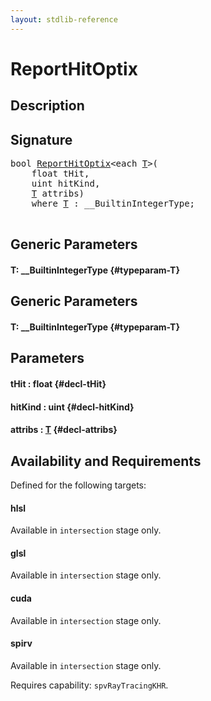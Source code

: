 ```yaml
---
layout: stdlib-reference
---
```


# ReportHitOptix

## Description





## Signature 

<pre>
bool <a href="/stdlib-reference/global-decls/ReportHitOptix">ReportHitOptix</a>&lt;each <a href="/stdlib-reference/global-decls/ReportHitOptix#typeparam-T" class="code_type">T</a>&gt;(
    float <span class='code_param'>tHit</span>,
    uint <span class='code_param'>hitKind</span>,
    <a href="/stdlib-reference/global-decls/ReportHitOptix#typeparam-T" class="code_type">T</a> <span class='code_param'>attribs</span>)
    <span class='code_keyword'>where</span> <a href="/stdlib-reference/global-decls/ReportHitOptix#typeparam-T" class="code_type">T</a> : __BuiltinIntegerType;

</pre>

## Generic Parameters

#### T: \_\_BuiltinIntegerType {#typeparam-T}

## Generic Parameters

#### T: \_\_BuiltinIntegerType {#typeparam-T}

## Parameters

#### tHit  : float {#decl-tHit}
#### hitKind  : uint {#decl-hitKind}
#### attribs  : [T](/stdlib-reference/global-decls/ReportHitOptix#typeparam-T) {#decl-attribs}

## Availability and Requirements

Defined for the following targets:

#### hlsl
Available in `intersection` stage only.

#### glsl
Available in `intersection` stage only.

#### cuda
Available in `intersection` stage only.

#### spirv
Available in `intersection` stage only.

Requires capability: `spvRayTracingKHR`.


